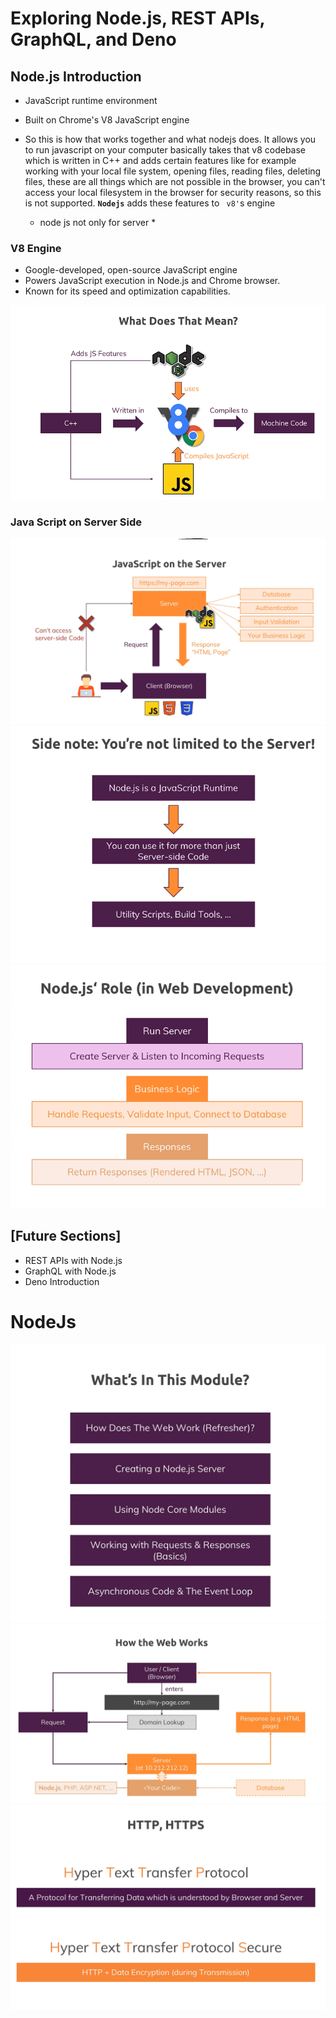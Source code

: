 # Exploring Node.js, REST APIs, GraphQL, and Deno

## Node.js Introduction

*   JavaScript runtime environment 
*   Built on Chrome's V8 JavaScript engine
*   So this is how that works together and what nodejs does. It allows you to run javascript on your computer
    basically takes that v8 codebase which is written in C++ and adds certain features like for example     
    working with your local file system, opening files, reading files, deleting files,
    these are all things which are not possible in the browser, you can't access your local filesystem in the browser for security reasons, so this is not supported.
    **` Nodejs `** adds these features to  ` v8'`s engine 
     
    * node js not only for server *
### V8 Engine

*   Google-developed, open-source JavaScript engine
*   Powers JavaScript execution in Node.js and Chrome browser.
*   Known for its speed and optimization capabilities.


![alt text](image.png)


### Java Script on Server Side

![alt text](image-1.png)
![alt text](image-3.png)
![alt text](image-2.png)





## [Future Sections] 

*   REST APIs with Node.js
*   GraphQL with Node.js
*   Deno Introduction 

# NodeJs
![alt text](image-4.png)
![alt text](image-5.png)
![alt text](image-6.png)

